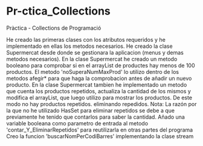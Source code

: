 # Pr-ctica_Collections

Pràctica - Collections de Programació

He creado las primeras clases con los atributos requeridos y he implementado en ellas los metodos necesarios.
He creado la clase Supermercat desde donde se gestionara la aplicacion (menus y demas metodos necesarios).
En la clase Supermercat he creado un metodo booleano para comprobar si en el arrayList de productes hay menos de 100
productos. El metodo 'noSuperaNumMaxProd' lo utilizo dentro de los metodos afegir* para que haga la comprobacion
antes de añadir un nuevo producto.
En la clase Supermercat tambien he implementado un metodo que cuenta los productos repetidos, actualiza la cantidad de 
los mismos y modifica el arrayList, que luego utilizo para mostrar los productos. De este modo no hay productos repetidos.
eliminando repedidos.
Nota: La razón por la que no he utilizado HasSet para eliminar repetidos se debe a que previamente he tenido que contarlos
para saber la cantidad.
Añado una variable booleana como parametro de entrada al metodo 'contar_Y_EliminarRepetidos' para reutilizarla en otras 
partes del programa  
Creo la funcion 'buscarNomPerCodiBarres' implementando la clase stream